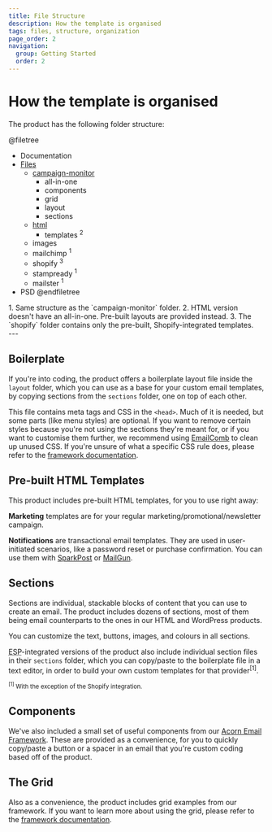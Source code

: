 ```yaml
---
title: File Structure
description: How the template is organised
tags: files, structure, organization
page_order: 2
navigation:
  group: Getting Started
  order: 2
---
```


# How the template is organised

The product has the following folder structure:

@filetree
- Documentation
- [Files](#)
    - [campaign-monitor](#)
        - all-in-one
        - components
        - grid
        - layout
        - sections
    - [html](#)
        - templates <sup>2</sup>
    - images
    - mailchimp <sup>1</sup>
    - shopify <sup>3</sup>
    - stampready <sup>1</sup>
    - mailster <sup>1</sup>
- PSD
@endfiletree

<div class="-ml-6" markdown="1">
1. Same structure as the `campaign-monitor` folder.
2. HTML version doesn't have an all-in-one. Pre-built layouts are provided instead.
3. The `shopify` folder contains only the pre-built, Shopify-integrated templates.
</div>
---

## Boilerplate

If you're into coding, the product offers a boilerplate layout file inside the `layout` folder, which you can use as a base for your custom email templates, by copying sections from the `sections` folder, one on top of each other.

This file contains meta tags and CSS in the `<head>`. Much of it is needed, but some parts (like menu styles) are optional. If you want to remove certain styles because you're not using the sections they're meant for, or if you want to customise them further, we recommend using [EmailComb](https://emailcomb.com/) to clean up unused CSS. If you're unsure of what a specific CSS rule does, please refer to the [framework documentation](https://thememountain.github.io/documentation/acorn/).

## Pre-built HTML Templates

This product includes pre-built HTML templates, for you to use right away:

**Marketing** templates are for your regular marketing/promotional/newsletter campaign.

**Notifications** are transactional email templates. They are used in user-initiated scenarios, like a password reset or purchase confirmation. You can use them with [SparkPost](https://www.sparkpost.com/) or [MailGun](http://www.mailgun.com/).

## Sections

Sections are individual, stackable blocks of content that you can use to create an email. The product includes dozens of sections, most of them being email counterparts to the ones in our HTML and WordPress products.

You can customize the text, buttons, images, and colours in all sections.

<abbr title="Email Service Provider">ESP</abbr>-integrated versions of the product also include individual section files in their `sections` folder, which you can copy/paste to the boilerplate file in a text editor, in order to build your own custom templates for that provider<sup>[1]</sup>.

<small><sup>[1]</sup> With the exception of the Shopify integration.</small>

## Components

We've also included a small set of useful components from our [Acorn Email Framework](https://thememountain.github.io/documentation/acorn/). These are provided as a convenience, for you to quickly copy/paste a button or a spacer in an email that you're custom coding based off of the product.

## The Grid

Also as a convenience, the product includes grid examples from our framework. If you want to learn more about using the grid, please refer to the [framework documentation](https://thememountain.github.io/documentation/acorn/layout/grid.html).
